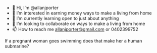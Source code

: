 - 👋 Hi, I’m @allanjporter
- 👀 I’m interested in earning money ways to make a living from home
- 🌱 I’m currently learning open to just about anything
- 💞️ I’m looking to collaborate on ways to make a living from home
- 📫 How to reach me allanjporter@gmail.com or 0402399752

<!---
allanjporter/allanjporter is a ✨ special ✨ repository because its `README.md` (this file) appears on your GitHub profile.
You can click the Preview link to take a look at your changes.
--->
If a pregnant woman goes swimming does that make her a human submarine?
